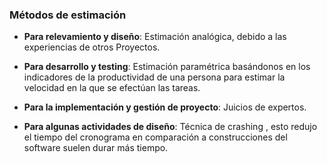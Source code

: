 ### Métodos de estimación

- **Para relevamiento y diseño**: Estimación analógica, debido a las experiencias de otros Proyectos.

- **Para desarrollo y testing**: Estimación paramétrica basándonos en los indicadores de la productividad de una persona para estimar la velocidad en la que se efectúan las tareas.

- **Para la implementación y gestión de proyecto**: Juicios de expertos.

- **Para algunas actividades de diseño**: Técnica de crashing , esto redujo el tiempo del cronograma en comparación a construcciones del software suelen durar más tiempo.
